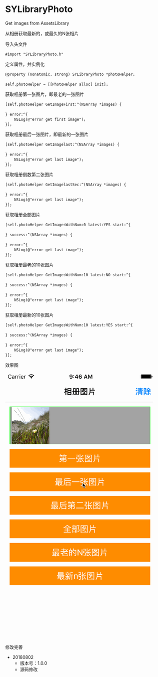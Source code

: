 # SYLibraryPhoto
Get images from AssetsLibrary

从相册获取最新的，或最久的N张相片

导入头文件
```
#import "SYLibraryPhoto.h"
```

定义属性，并实例化
```
@property (nonatomic, strong) SYLibraryPhoto *photoHelper;

self.photoHelper = [[PhotoHelper alloc] init];
```

获取相册第一张图片，即最老的一张图片
```
[self.photoHelper GetImageFirst:^(NSArray *images) {

} error:^{
    NSLog(@"error get first image");
}];
```

获取相册最后一张图片，即最新的一张图片
```
[self.photoHelper GetImagelast:^(NSArray *images) {

} error:^{
    NSLog(@"error get last image");
}];
```

获取相册倒数第二张图片
```
[self.photoHelper GetImagelastSec:^(NSArray *images) {

} error:^{
    NSLog(@"error get last image");
}];
```

获取相册全部图片
```
[self.photoHelper GetImagesWithNum:0 latest:YES start:^{

} success:^(NSArray *images) {

} error:^{
    NSLog(@"error get last image");
}];
```

获取相册最老的10张图片
```
[self.photoHelper GetImagesWithNum:10 latest:NO start:^{
    
} success:^(NSArray *images) {

} error:^{
    NSLog(@"error get last image");
}];
```

获取相册最新的10张图片
```
[self.photoHelper GetImagesWithNum:10 latest:YES start:^{

} success:^(NSArray *images) {

} error:^{
    NSLog(@"error get last image");
}];
```

效果图

![LibraryPhoto](./LibraryPhoto.gif)


修改完善
* 20180802
  * 版本号：1.0.0
  * 源码修改
  
  

